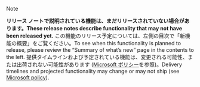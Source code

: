  > [!NOTE]
 >  <span data-ttu-id="f7a72-101">**リリース ノートで説明されている機能は、まだリリースされていない場合があります。**</span><span class="sxs-lookup"><span data-stu-id="f7a72-101">**These release notes describe functionality that may not have been released yet.**</span></span>
<span data-ttu-id="f7a72-102">この機能のリリース予定については、左側の目次で「新機能の概要」をご覧ください。</span><span class="sxs-lookup"><span data-stu-id="f7a72-102">To see when this functionality is planned to release, please review the “Summary of what’s new” page in the contents to the left.</span></span> <span data-ttu-id="f7a72-103">提供タイムラインおよび予定されている機能は、変更される可能性、または出荷されない可能性があります ([Microsoft ポリシー](https://go.microsoft.com/fwlink/p/?linkid=2007332)を参照)。</span><span class="sxs-lookup"><span data-stu-id="f7a72-103">Delivery timelines and projected functionality may change or may not ship (see [Microsoft policy](https://go.microsoft.com/fwlink/p/?linkid=2007332)).</span></span> 
